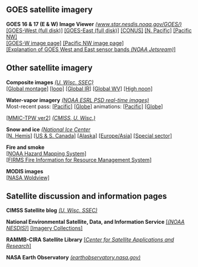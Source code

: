 ## GOES satellite imagery ##

**GOES 16 & 17 (E & W) Image Viewer** *[(www.star.nesdis.noaa.gov/GOES/)](https://www.star.nesdis.noaa.gov/GOES/index.php)*  
[[GOES-West (full disk)]](https://www.star.nesdis.noaa.gov/GOES/fulldisk_band.php?sat=G17&band=GEOCOLOR&length=127)
[[GOES-East (full disk)]](https://www.star.nesdis.noaa.gov/GOES/fulldisk_band.php?sat=G16&band=GEOCOLOR&length=12)
[[CONUS]](https://www.star.nesdis.noaa.gov/GOES/conus_band.php?sat=G16&band=GEOCOLOR&length=12)
[[N. Pacific]](https://www.star.nesdis.noaa.gov/GOES/sector_band.php?sat=G17&sector=np&band=GEOCOLOR&length=12)
[[Pacific NW]](https://www.star.nesdis.noaa.gov/GOES/sector_band.php?sat=G17&sector=pnw&band=GEOCOLOR&length=12)  
[[GOES-W image page]](https://www.star.nesdis.noaa.gov/GOES/fulldisk.php?sat=G17)
[[Pacific NW image page]](https://www.star.nesdis.noaa.gov/GOES/sector.php?sat=G17&sector=pnw)  
[[Explanation of GOES West and East sensor bands *(NOAA Jetsream)*]](https://www.noaa.gov/jetstream/satellites)  

## Other satellite imagery ##

**Composite images** *[(U. Wisc. SSEC)](https://www.ssec.wisc.edu/data/composites)*  
[[Global montage]](https://www.ssec.wisc.edu/data/comp/latest_cmoll.gif)
[[loop]](https://www.ssec.wisc.edu/data/composites/satsfctemp/animation/)
[[Global IR]](https://www.ssec.wisc.edu/data/comp/latest_moll.gif)
[[Global WV]](https://www.ssec.wisc.edu/data/comp/wv/LATEST_WV.gif)
[[High noon]](https://www.ssec.wisc.edu/data/comp/local_noon_latest.jpg)

**Water-vapor imagery** *[(NOAA ESRL PSD real-time images)](https://www.esrl.noaa.gov/psd/psd2/coastal/satres/realtime.html)*  
Most-recent pass:  [[Pacific]](http://www.esrl.noaa.gov/psd/psd2/coastal/satres/data/images/wx_cl/wvp/recent.png)
[[Globe]](http://www.esrl.noaa.gov/psd/psd2/coastal/satres/data/images/ssmis_iwv/global_iwv/recent_small.png)
animations:  [[Pacific]](https://www.esrl.noaa.gov/psd/psd2/coastal/satres/data/images/wx_cl/animate/psd_ssmi_anim.gif)
[[Globe]](https://www.esrl.noaa.gov/psd/psd2/coastal/satres/data/images/ssmis_iwv/animate/ssmis_anim_gl.gif)

[[MMIC-TPW ver2]](http://tropic.ssec.wisc.edu/real-time/mtpw2/product.php?color_type=tpw_nrl_colors&prod=global2&timespan=24hrs&anim=html5) [*(CMISS, U. Wisc.)*](https://cimss.ssec.wisc.edu)

**Snow and ice** *[(National Ice Center](https://usicecenter.gov/Products/ImsHome)*  
[[N. Hemis]](https://usicecenter.gov/pub/ims_nhemi.gif)
[[US & S. Canada]](https://usicecenter.gov/pub/ims_usa.gif)
[[Alaska]](https://usicecenter.gov/pub/ims_eurasia.gif)
[[Europe/Asia]](https://usicecenter.gov/pub/ims_eurasia.gif)
[[Special sector]](https://usicecenter.gov/pub/ims_afghan.gif)

**Fire and smoke**  
[[NOAA Hazard Mapping System]](https://www.ospo.noaa.gov/Products/land/hms.html)  
[[FIRMS Fire Information for Resource Management System]](https://firms.modaps.eosdis.nasa.gov/map/)

**MODIS images**  
[[NASA Woldview]](https://worldview.earthdata.nasa.gov)

## Satellite discussion and information pages ##
 

**CIMSS Satellite blog** *[(U. Wisc. SSEC)](http://cimss.ssec.wisc.edu/goes/blog/)*

**National Environmental Satellite, Data, and Information Service**  [[*(NOAA NESDIS)*]](https://www.nesdis.noaa.gov) 
[[Imagery Collections]](https://www.nesdis.noaa.gov/real-time-imagery/imagery-collections)

**RAMMB-CIRA Satellite Library** [[*Center for Satellite Applications and Research*]](https://satlib.cira.colostate.edu/)

**NASA Earth Observatory** *[(earthobservatory.nasa.gov)](https://earthobservatory.nasa.gov)*




